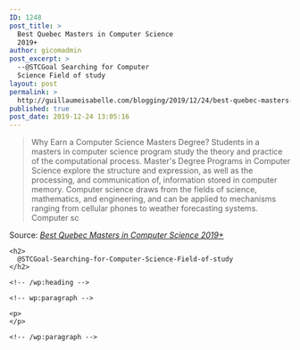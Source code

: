 ```yaml
---
ID: 1248
post_title: >
  Best Quebec Masters in Computer Science
  2019+
author: gicomadmin
post_excerpt: >
  --@STCGoal Searching for Computer
  Science Field of study
layout: post
permalink: >
  http://guillaumeisabelle.com/blogging/2019/12/24/best-quebec-masters-in-computer-science-2019/
published: true
post_date: 2019-12-24 13:05:16
---
```

> Why Earn a Computer Science Masters Degree? Students in a masters in computer science program study the theory and practice of the computational process. Master's Degree Programs in Computer Science explore the structure and expression, as well as the processing, and communication of, information stored in computer memory. Computer science draws from the fields of science, mathematics, and engineering, and can be applied to mechanisms ranging from cellular phones to weather forecasting systems. Computer sc

Source: *[Best Quebec Masters in Computer Science 2019+][1]*

<!-- wp:more -->

<!--more-->

<!-- /wp:more -->

<!-- wp:group -->

<div class="wp-block-group" id="@STCGoal-Searching-for-Computer-Science-Field-of-study">
  <div class="wp-block-group__inner-container">
    <!-- wp:heading -->
    
    <h2>
      @STCGoal-Searching-for-Computer-Science-Field-of-study
    </h2>
    
    <!-- /wp:heading -->
    
    <!-- wp:paragraph -->
    
    <p>
    </p>
    
    <!-- /wp:paragraph -->
  </div>
</div>

<!-- /wp:group -->

 [1]: https://www.gradschools.com/masters/computer-science?in=quebec